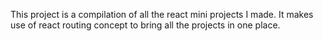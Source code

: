 This project is a compilation of all the react mini projects I made. It makes use of react routing concept to bring all the projects in one place.
